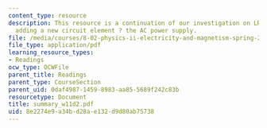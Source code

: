 ```yaml
---
content_type: resource
description: This resource is a continuation of our investigation on LRC circuits
  adding a new circuit element ? the AC power supply.
file: /media/courses/8-02-physics-ii-electricity-and-magnetism-spring-2007/8e2274e9a34bd28ae132d9d80ab75738_summary_w11d2.pdf
file_type: application/pdf
learning_resource_types:
- Readings
ocw_type: OCWFile
parent_title: Readings
parent_type: CourseSection
parent_uid: 0daf4987-1459-8983-aa85-5689f242c83b
resourcetype: Document
title: summary_w11d2.pdf
uid: 8e2274e9-a34b-d28a-e132-d9d80ab75738
---
```

